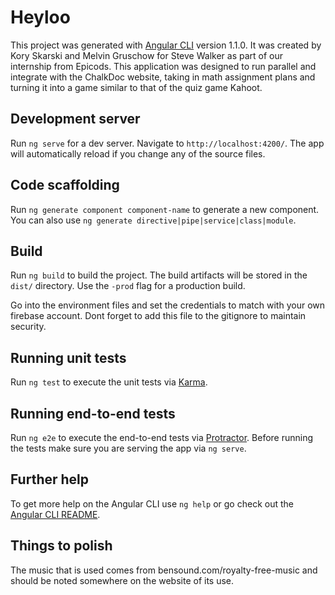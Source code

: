 # Heyloo

This project was generated with [Angular CLI](https://github.com/angular/angular-cli) version 1.1.0. It was created by Kory Skarski and Melvin Gruschow for Steve Walker as part of our internship from Epicods.  This application was designed to run parallel and integrate with the ChalkDoc website, taking in math assignment plans and turning it into a game similar to that of the quiz game Kahoot.  

## Development server

Run `ng serve` for a dev server. Navigate to `http://localhost:4200/`. The app will automatically reload if you change any of the source files.

## Code scaffolding

Run `ng generate component component-name` to generate a new component. You can also use `ng generate directive|pipe|service|class|module`.

## Build

Run `ng build` to build the project. The build artifacts will be stored in the `dist/` directory. Use the `-prod` flag for a production build.

Go into the environment files and set the credentials to match with your own firebase account.  Dont forget to add this file to the gitignore to maintain security.  

## Running unit tests

Run `ng test` to execute the unit tests via [Karma](https://karma-runner.github.io).

## Running end-to-end tests

Run `ng e2e` to execute the end-to-end tests via [Protractor](http://www.protractortest.org/).
Before running the tests make sure you are serving the app via `ng serve`.

## Further help

To get more help on the Angular CLI use `ng help` or go check out the [Angular CLI README](https://github.com/angular/angular-cli/blob/master/README.md).

## Things to polish
The music that is used comes from bensound.com/royalty-free-music and should be noted somewhere on the website of its use.  
